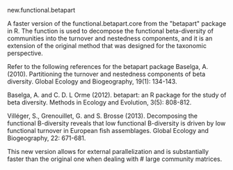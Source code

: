 new.functional.betapart

A faster version of the functional.betapart.core from the "betapart" package in R. The function is used to decompose the functional beta-diversity of communities into the turnover and nestedness components, and it is an extension of the original method that was designed for the taxonomic perspective. 

Refer to the following references for the betapart package
Baselga, A. (2010). Partitioning the turnover and nestedness components of beta diversity. Global Ecology and Biogeography, 19(1): 134-143.

Baselga, A. and C. D. L Orme (2012). betapart: an R package for the study of beta diversity. Methods in Ecology and Evolution, 3(5): 808-812.

Villéger, S., Grenouillet, G. and S. Brosse (2013). Decomposing the functional B-diversity reveals that low functional B-diversity is driven by low functional turnover in European fish assemblages. Global Ecology and Biogeography, 22: 671-681. 


This new version allows for external parallelization and is substantially faster than the original one when dealing with # large community matrices.

